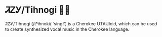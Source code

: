 # ᏘᏃᎩ/Tihnogi 🎤🎵

ᏘᏃᎩ/Tihnogi (/tʰihnoki/ 'sing!') is a Cherokee UTAUloid, which can be used to create synthesized vocal music in the Cherokee language.
